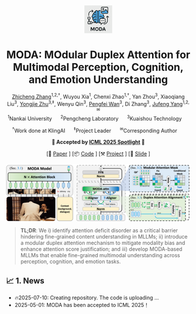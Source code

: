 <div align=center>
    <img src="assets/logo1.png" width=15%>
    <h1>MODA: MOdular Duplex Attention for Multimodal Perception, Cognition, and Emotion Understanding</h1>

<div class="is-size-5 publication-authors">
<span class="author-block">
    <a href="https://zzcheng.top/" target="_blank">Zhicheng Zhang</a><sup>1,2,†</sup>,
</span>
<span class="author-block">
    Wuyou Xia<sup>1</sup>,
</span>
<span class="author-block">
    Chenxi Zhao<sup>1,†</sup>,
</span>
<span class="author-block">
    Yan Zhou<sup>3</sup>,
</span>
<span class="author-block">
    Xiaoqiang Liu<sup>3</sup>,
</span>
<span class="author-block">
    <a href="https://yongjie-zhu.github.io/" target="_blank">Yongjie Zhu</a><sup>3,‡</sup>,
</span>
<span class="author-block">
    Wenyu Qin<sup>3</sup>,
</span>
<span class="author-block">
    <a href="https://scholar.google.com/citations?user=P6MraaYAAAAJ&hl=en/" target="_blank">Pengfei Wan</a><sup>3</sup>,
</span>
<span class="author-block">
    Di Zhang<sup>3</sup>,
</span>
<span class="author-block">
    <a href="https://cv.nankai.edu.cn/" target="_blank">Jufeng Yang</a><sup>1,2,✉</sup>
</span>
</div>


<div class="is-size-5 publication-authors">
<sup>1</sup><span class="author-block">Nankai University</span>&nbsp;&nbsp;&nbsp;&nbsp;&nbsp;
<sup>2</sup><span class="author-block">Pengcheng Laboratory</span>&nbsp;&nbsp;&nbsp;&nbsp;&nbsp;
<sup>3</sup><span class="author-block">Kuaishou Technology</span>&nbsp;&nbsp;&nbsp;&nbsp;&nbsp;
</div>

<sup>†</sup><span class="author-block">Work done at KlingAI</span>&nbsp;&nbsp;&nbsp;&nbsp;&nbsp;
            <sup>‡</sup><span class="author-block">Project Leader</span>&nbsp;&nbsp;&nbsp;&nbsp;&nbsp;
            <sup>✉</sup><span class="author-block">Corresponding Author</span>&nbsp;&nbsp;&nbsp;&nbsp;&nbsp;


**🎉 Accepted by [ICML 2025 Spotlight](hhttps://icml.cc/virtual/2025/poster/46210) 🎉**

[📃 [Paper](https://arxiv.org/abs/2507.04635) ]
[📦 [Code](https://github.com/KwaiVGI/MODA) ]
[⚒️ [Project](https://zzcheng.top/MODA) ]
[📅 [Slide](https://zzcheng.top/assets/pdf/2025_ICML_MODA_slide.pdf) ]
<!-- [📊 [Poster](https://zzcheng.top/assets/pdf/2025_CVPR_ExtDM_poster.pdf) ] -->
<!-- [📃 [中译版](https://zzcheng.top/assets/pdf/2025_CVPR_ExtDM_chinese.pdf) ] -->
<!-- [🎞️ [Video](https://www.bilibili.com/video/BV1dC411E72q) / [YouTube](https://www.youtube.com/watch?v=1hxOUagr8mM) ] -->

<img src="assets/pipeline.png" width=800 />
</div>

> **TL;DR**: We i) identify attention deficit disorder as a critical barrier hindering fine-grained content understanding in MLLMs; ii) introduce a modular duplex attention mechanism to mitigate modality bias and enhance attention score justification; and iii) develop MODA-based MLLMs that enable fine-grained multimodal understanding across perception, cognition, and emotion tasks.

## 📈 1. News

- 🔥2025-07-10: Creating repository. The code is uploading ...
- 2025-05-01: MODA has been accepted to ICML 2025！